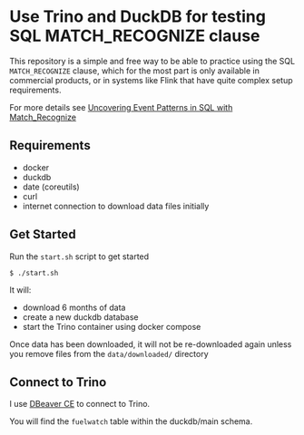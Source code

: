 # Use Trino and DuckDB for testing SQL MATCH_RECOGNIZE clause

This repository is a simple and free way to be able to practice using the SQL `MATCH_RECOGNIZE` clause,
which for the most part is only available in commercial products, or in systems like Flink that have 
quite complex setup requirements.

For more details see [Uncovering Event Patterns in SQL with Match_Recognize](https://www.tind.au/blog/match-recognize-with-trino/)

## Requirements

- docker
- duckdb
- date (coreutils)
- curl
- internet connection to download data files initially

## Get Started

Run the `start.sh` script to get started

```
$ ./start.sh
```

It will:

- download 6 months of data
- create a new duckdb database
- start the Trino container using docker compose

Once data has been downloaded, it will not be re-downloaded again unless you remove files from the `data/downloaded/` directory

## Connect to Trino

I use [DBeaver CE](https://dbeaver.io/download/) to connect to Trino.

You will find the `fuelwatch` table within the duckdb/main schema.
